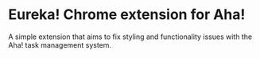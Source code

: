 Eureka! Chrome extension for Aha!
=================================

A simple extension that aims to fix styling and functionality issues with the Aha! task management system.
